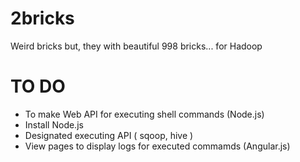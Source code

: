 2bricks
=======

Weird bricks but, they with beautiful 998 bricks... for Hadoop  


TO DO
=======

* To make Web API for executing shell commands (Node.js)
 * Install Node.js
 * Designated executing API ( sqoop, hive )
* View pages to display logs for executed commamds (Angular.js)
 


